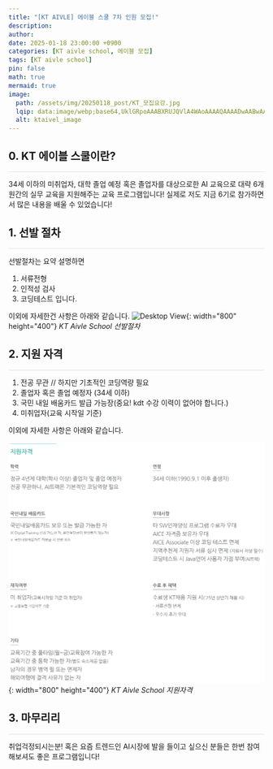 ```yaml
---
title: "[KT AIVLE] 에이블 스쿨 7차 인원 모집!"
description: 
author:
date: 2025-01-18 23:00:00 +0900
categories: [KT aivle school, 에이블 모집]
tags: [KT aivle school]
pin: false
math: true
mermaid: true
image:
  path: /assets/img/20250118_post/KT_모집요강.jpg
  lqip: data:image/webp;base64,UklGRpoAAABXRUJQVlA4WAoAAAAQAAAADwAABwAAQUxQSDIAAAARL0AmbZurmr57yyIiqE8oiG0bejIYEQTgqiDA9vqnsUSI6H+oAERp2HZ65qP/VIAWAFZQOCBCAAAA8AEAnQEqEAAIAAVAfCWkAALp8sF8rgRgAP7o9FDvMCkMde9PK7euH5M1m6VWoDXf2FkP3BqV0ZYbO6NA/VFIAAAA
  alt: ktaivel_image
---
```


## **0. KT 에이블 스쿨이란?**
<hr style="height: 0.5px; background-color: rgba(0, 0, 0, .1); border: none;" />
34세 이하의 미취업자, 대학 졸업 예정 혹은 졸업자를 대상으로한 AI 교육으로
대략 6개원간의 실무 교육을 지원해주는 교육 프로그램입니다!
실제로 저도 지금 6기로 참가하면서 많은 내용을 배울 수 있었습니다!


## **1. 선발 절차**
<hr style="height: 0.5px; background-color: rgba(0, 0, 0, .1); border: none;" />

선발절차는 요약 설명하면 
1. 서류전형 
2. 인적성 검사 
3. 코딩테스트 입니다. 

이외에 자세한건 사항은 아래와 같습니다.
![Desktop View](/assets/img/20240912_post/image.PNG){: width="800" height="400"}
_KT Aivle School 선발절차_


## **2. 지원 자격**
<hr style="height: 0.5px; background-color: rgba(0, 0, 0, .1); border: none;" />

1. 전공 무관 // 하지만 기초적인 코딩역량 필요
2. 졸업자 혹은 졸업 예정자 (34세 이하)
3. 국민 내일 배움카드 발급 가능장(중요! kdt 수강 이력이 없어야 합니다.)
3. 미취업자(교육 시작일 기준)

이외에 자세한 사항은 아래와 같습니다.

![Desktop View](/assets/img/20240912_post/지원자격.PNG){: width="800" height="400"}
_KT Aivle School 지원자격_


## **3. 마무리리**
<hr style="height: 0.5px; background-color: rgba(0, 0, 0, .1); border: none;" />

취업걱정되시는분! 혹은 요즘 트렌드인 AI시장에 발을 들이고 싶으신 분들은 한번 참여해보셔도 좋은 프로그램입니다!
